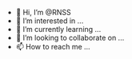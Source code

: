 - 👋 Hi, I’m @RNSS
- 👀 I’m interested in ...
- 🌱 I’m currently learning ...
- 💞️ I’m looking to collaborate on ...
- 📫 How to reach me ...

<!---
RNSS/RNSS is a ✨ special ✨ repository because its `README.md` (this file) appears on your GitHub profile.
You can click the Preview link to take a look at your changes.
--->
